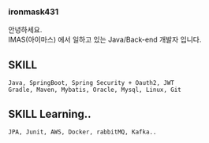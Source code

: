 ### ironmask431

안녕하세요.   
IMAS(아이마스) 에서 일하고 있는 
Java/Back-end 개발자 입니다.

## SKILL
    Java, SpringBoot, Spring Security + Oauth2, JWT 
    Gradle, Maven, Mybatis, Oracle, Mysql, Linux, Git   
    
## SKILL Learning..   
    JPA, Junit, AWS, Docker, rabbitMQ, Kafka..
